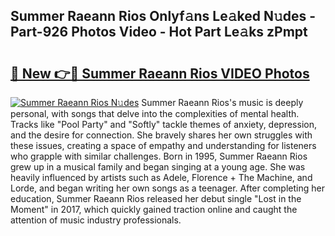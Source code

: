## Summer Raeann Rios Onlyf𝚊ns Le𝚊ked N𝚞des - Part-926 Photos Video - Hot Part Le𝚊ks zPmpt

# <h2><a href="http://ab55327.deff.icu/?id=Summer+Raeann+Rios">🔗 New 👉🔴 Summer Raeann Rios VIDEO Photos</a></h2>

[![Summer Raeann Rios N𝚞des](https://i.imgur.com/rIISA9y.gif)](http://ab55327.deff.icu/?id=Summer+Raeann+Rios)
Summer Raeann Rios's music is deeply personal, with songs that delve into the complexities of mental health. Tracks like "Pool Party" and "Softly" tackle themes of anxiety, depression, and the desire for connection. She bravely shares her own struggles with these issues, creating a space of empathy and understanding for listeners who grapple with similar challenges. Born in 1995, Summer Raeann Rios grew up in a musical family and began singing at a young age. She was heavily influenced by artists such as Adele, Florence + The Machine, and Lorde, and began writing her own songs as a teenager. After completing her education, Summer Raeann Rios released her debut single "Lost in the Moment" in 2017, which quickly gained traction online and caught the attention of music industry professionals.
